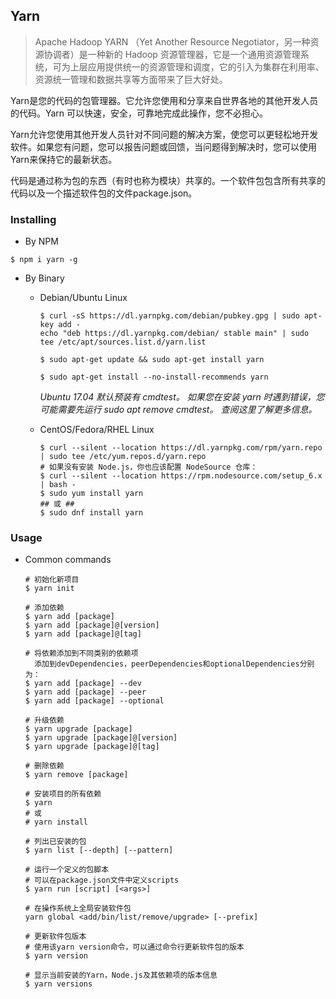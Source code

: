 <!--
@author: harold.duan
@date: 20-06-01
@memo: Notes logging
-->

<!--
@author: harold.duan
@date: 20-05-01
@memo: Notes logging
-->

## Yarn

> Apache Hadoop YARN （Yet Another Resource Negotiator，另一种资源协调者）是一种新的 Hadoop 资源管理器，它是一个通用资源管理系统，可为上层应用提供统一的资源管理和调度，它的引入为集群在利用率、资源统一管理和数据共享等方面带来了巨大好处。

Yarn是您的代码的包管理器。它允许您使用和分享来自世界各地的其他开发人员的代码。Yarn 可以快速，安全，可靠地完成此操作，您不必担心。

Yarn允许您使用其他开发人员针对不同问题的解决方案，使您可以更轻松地开发软件。如果您有问题，您可以报告问题或回馈，当问题得到解决时，您可以使用Yarn来保持它的最新状态。

代码是通过称为包的东西（有时也称为模块）共享的。一个软件包包含所有共享的代码以及一个描述软件包的文件package.json。

### Installing

+ By NPM

```
$ npm i yarn -g
```

+ By Binary

  - Debian/Ubuntu Linux

    ```
    $ curl -sS https://dl.yarnpkg.com/debian/pubkey.gpg | sudo apt-key add -
    echo "deb https://dl.yarnpkg.com/debian/ stable main" | sudo tee /etc/apt/sources.list.d/yarn.list

    $ sudo apt-get update && sudo apt-get install yarn

    $ sudo apt-get install --no-install-recommends yarn
    ```

    *Ubuntu 17.04 默认预装有 cmdtest。 如果您在安装 yarn 时遇到错误，您可能需要先运行 sudo apt remove cmdtest。 查阅这里了解更多信息。*

  - CentOS/Fedora/RHEL Linux

    ```
    $ curl --silent --location https://dl.yarnpkg.com/rpm/yarn.repo | sudo tee /etc/yum.repos.d/yarn.repo
    # 如果没有安装 Node.js，你也应该配置 NodeSource 仓库：
    $ curl --silent --location https://rpm.nodesource.com/setup_6.x | bash -
    $ sudo yum install yarn
    ## 或 ##
    $ sudo dnf install yarn
    ```

### Usage

+ Common commands

  ```
  # 初始化新项目
  $ yarn init

  # 添加依赖
  $ yarn add [package]
  $ yarn add [package]@[version]
  $ yarn add [package]@[tag]

  # 将依赖添加到不同类别的依赖项 
    添加到devDependencies，peerDependencies和optionalDependencies分别为：
  $ yarn add [package] --dev
  $ yarn add [package] --peer 
  $ yarn add [package] --optional

  # 升级依赖
  $ yarn upgrade [package]
  $ yarn upgrade [package]@[version]
  $ yarn upgrade [package]@[tag]

  # 删除依赖
  $ yarn remove [package]

  # 安装项目的所有依赖
  $ yarn
  # 或
  # yarn install

  # 列出已安装的包
  $ yarn list [--depth] [--pattern]

  # 运行一个定义的包脚本
  # 可以在package.json文件中定义scripts
  $ yarn run [script] [<args>]

  # 在操作系统上全局安装软件包
  yarn global <add/bin/list/remove/upgrade> [--prefix]

  # 更新软件包版本
  # 使用该yarn version命令，可以通过命令行更新软件包的版本
  $ yarn version

  # 显示当前安装的Yarn，Node.js及其依赖项的版本信息
  $ yarn versions
  ```